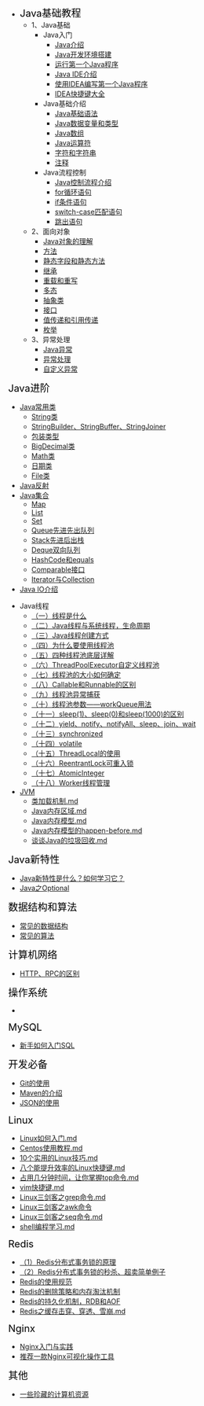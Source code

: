 * <font style="color:black;font-size:20px;font-weight:2px">Java基础教程</font>
    * 1、Java基础
      * Java入门
        * [Java介绍](articles\Java基础\Java入门\Java介绍.md)
        * [Java开发环境搭建](articles\Java基础\Java入门\安装Java运行环境.md)
        * [运行第一个Java程序](articles\Java基础\Java入门\运行第一个Java程序.md)
        * [Java IDE介绍](articles\Java基础\Java入门\JavaIDE介绍.md)
        * [使用IDEA编写第一个Java程序](articles\Java基础\Java入门\使用IDEA编写第一个Java程序.md) 
        * [IDEA快捷键大全](articles\Java基础\Java入门\IDEA快捷键.md) 
      * Java基础介绍
        * [Java基础语法](articles\Java基础\Java基础\1、Java基础语法.md)
        * [Java数据变量和类型](articles\Java基础\Java基础\2、Java数据变量和类型.md)
        * [Java数组](articles\Java基础\Java基础\3、Java数组.md)
        * [Java运算符](articles\Java基础\Java基础\4、Java运算符.md)
        * [字符和字符串](articles\Java基础\Java基础\5、字符和字符串.md)
        * [注释](articles\Java基础\Java基础\6、注释.md)
      * Java流程控制
        * [Java控制流程介绍](articles\Java基础\Java流程控制\6、Java控制流程.md)
        * [for循环语句](articles\Java基础\Java流程控制\循环语句.md)
        * [if条件语句](articles\Java基础\Java流程控制\条件语句.md)
        * [switch-case匹配语句](articles\Java基础\Java流程控制\switch-case匹配语句.md)
        * [跳出语句](articles\Java基础\Java流程控制\跳出语句.md)
    * 2、面向对象
        * [Java对象的理解](articles\面向对象\Head-Java对象的理解.md) 
        * [方法](articles\面向对象\1、方法.md)
        * [静态字段和静态方法](articles\面向对象\2、静态字段和静态方法.md)
        * [继承](articles\面向对象\3、继承.md)
        * [重载和重写](articles\面向对象\4、重载和重写.md)
        * [多态](articles\面向对象\5、多态.md)
        * [抽象类](articles\面向对象\6、抽象类.md)
        * [接口](articles\面向对象\7、接口.md)
        * [值传递和引用传递](articles\面向对象\8、值传递和引用传递.md)
        * [枚举](articles\面向对象\9、枚举.md)
    * 3、异常处理
        * [Java异常](articles\异常处理\1、Java异常.md)
        * [异常处理](articles\异常处理\2、异常处理.md)
        * [自定义异常](articles\异常处理\3、自定义异常.md)

<font style="color:black;font-size:20px;font-weight:2px">Java进阶</font>

* [Java常用类](articles\Java进阶\常用类\Java常用类.md)
  * [String类](articles\Java进阶\常用类\String.md)
  * [StringBuilder、StringBuffer、StringJoiner](articles\Java进阶\常用类\StringBuilder、StringBuffer、StringJoiner.md)
  * [包装类型](articles\Java进阶\常用类\包装类型.md)
  * [BigDecimal类](articles\Java进阶\常用类\BigDecimal.md)
  * [Math类](articles\Java进阶\常用类\Math类.md)
  * [日期类](articles\Java进阶\常用类\日期类.md)
  * [File类](articles\Java进阶\常用类\File类.md)
* [Java反射](articles\Java进阶\反射\Java反射.md)
* [Java集合](articles\Java进阶\集合\集合类的介绍.md)
  * [Map](articles\Java进阶\集合\Map.md)
  * [List](articles\Java进阶\集合\List.md)
  * [Set](articles\Java进阶\集合\Set.md)
  * [Queue先进先出队列](articles\Java进阶\集合\Queue.md) 
  * [Stack先进后出栈](articles\Java进阶\集合\Stack.md) 
  * [Deque双向队列](articles\Java进阶\集合\Deque.md) 
  * [HashCode和equals](articles\Java进阶\集合\HashCode和equals.md)
  * [Comparable接口](articles\Java进阶\集合\Comparable接口.md)
  * [Iterator与Collection](articles\Java进阶\集合\Iterator与Collection.md)
* [Java IO介绍](articles\Java进阶\IO\IO.md)

- Java线程
  - [（一）线程是什么](articles\Java线程\（一）线程是什么.md)
  - [（二）Java线程与系统线程，生命周期](articles\Java线程\（二）Java线程与系统线程，生命周期.md)
  - [（三）Java线程创建方式](articles\Java线程\（三）Java线程创建方式.md)
  - [（四）为什么要使用线程池](articles\Java线程\（四）为什么要使用线程池.md)
  - [（五）四种线程池底层详解](articles\Java线程\（五）四种线程池底层详解.md)
  - [（六）ThreadPoolExecutor自定义线程池](articles\Java线程\（六）ThreadPoolExecutor自定义线程池.md)
  - [（七）线程池的大小如何确定](articles\Java线程\（七）线程池的大小如何确定.md)
  - [（八）Callable和Runnable的区别](articles\Java线程\（八）Callable和Runnable的区别.md)
  - [（九）线程池异常捕获](articles\Java线程\（九）线程池异常捕获.md)
  - [（十）线程池参数——workQueue用法](articles\Java线程\（十）线程池参数——workQueue用法.md)
  - [（十一）sleep(1)、sleep(0)和sleep(1000)的区别](articles\Java线程\（十一）sleep(1)、sleep(0)和sleep(1000)的区别.md)
  - [（十二）yield、notify、notifyAll、sleep、join、wait](articles\Java线程\（十二）yield、notify、notifyAll、sleep、join、wait.md)
  - [（十三）synchronized](articles\Java线程\（十三）synchronized.md)
  - [（十四）volatile](articles\Java线程\（十四）volatile.md)
  - [（十五）ThreadLocal的使用](articles\Java线程\（十五）ThreadLocal的使用.md)
  - [（十六）ReentrantLock可重入锁](articles\Java线程\（十六）ReentrantLock可重入锁.md)
  -  [（十七）AtomicInteger](articles\Java线程\（十七）AtomicInteger.md) 
  -   [（十八）Worker线程管理](articles\Java线程\（十八）Worker线程管理.md) 
- [JVM](articles\JVM\JVM掌握的知识点.md) 
  -  [类加载机制.md](articles\JVM\类加载机制.md)
  -  [Java内存区域.md](articles\JVM\Java内存区域.md) 
  -  [Java内存模型.md](articles\JVM\Java内存模型.md) 
  -  [Java内存模型的happen-before.md](articles\JVM\Java内存模型的happen-before.md) 
  -  [谈谈Java的垃圾回收.md](articles\JVM\谈谈Java的垃圾回收.md) 

<font style="color:black;font-size:20px;font-weight:2px">Java新特性</font>

- [Java新特性是什么？如何学习它？](articles\Java新特性\Java8新特性.md)
- [Java之Optional](articles\Java新特性\Java8之Optional.md)  

<font style="color:black;font-size:20px;font-weight:2px">数据结构和算法</font>

-  [常见的数据结构](articles\数据结构与算法\常见的数据结构.md) 
-  [常见的算法](articles\数据结构与算法\常见的算法.md) 

<font style="color:black;font-size:20px;font-weight:2px">计算机网络</font>

-  [HTTP、RPC的区别](articles\计算机网络\HTTP、RPC.md) 

<font style="color:black;font-size:20px;font-weight:2px">操作系统</font>

- 

<font style="color:black;font-size:20px;font-weight:2px">MySQL</font>

-  [新手如何入门SQL](articles\MySQL\新手如何入门SQL.md) 

<font style="color:black;font-size:20px;font-weight:2px">开发必备</font>

-  [Git的使用](articles\开发辅助工具\Git的使用.md) 
-   [Maven的介绍](articles\Maven\Maven的介绍.md) 
-  [JSON的使用](articles\开发辅助工具\JSON的使用.md) 

<font style="color:black;font-size:20px;font-weight:2px">Linux</font>

-  [Linux如何入门.md](articles\Linux\Linux如何入门.md) 
- [Centos使用教程.md](articles\Linux\Centos使用教程.md) 
-  [10个实用的Linux技巧.md](articles\Linux\10个实用的Linux技巧.md) 
-  [八个能提升效率的Linux快捷键.md](articles\Linux\八个能提升效率的Linux快捷键.md) 
-  [占用几分钟时间，让你掌握top命令.md](articles\Linux\占用几分钟时间，让你掌握top命令.md) 
-   [vim快捷键.md](articles\Linux\vim快捷键.md) 
-  [Linux三剑客之grep命令.md](articles\Linux\Linux三剑客之grep命令.md) 
-   [Linux三剑客之awk命令](articles\Linux\Linux三剑客之awk命令.md) 
-    [Linux三剑客之seq命令.md](articles\Linux\Linux三剑客之seq命令.md) 
-    [shell编程学习.md](articles\Linux\shell编程学习.md) 

<font style="color:black;font-size:20px;font-weight:2px">Redis</font>

- [（1）Redis分布式事务锁的原理](articles\Redis\Redis分布式事务锁的原理.md)
- [（2）Redis分布式事务锁的秒杀、超卖简单例子](articles\Redis\Redis分布式事务锁的秒杀、超卖简单例子.md) 
-  [Redis的使用规范](articles\Redis\Redis的使用规范有哪些？.md) 
-  [Redis的删除策略和内存淘汰机制](articles\Redis\Redis的删除策略和内存淘汰机制.md) 
-  [Redis的持久化机制，RDB和AOF](articles\Redis\Redis的持久化机制，RDB和AOF.md) 
-  [Redis之缓存击穿、穿透、雪崩.md](articles\Redis\Redis之缓存击穿、穿透、雪崩.md) 

<font style="color:black;font-size:20px;font-weight:2px">Nginx</font>

-  [Nginx入门与实践](articles\Nginx\Nginx入门.md) 
-  [推荐一款Nginx可视化操作工具](articles\Nginx\推荐一款Nginx可视化操作工具.md) 

<font style="color:black;font-size:20px;font-weight:2px">其他</font>

- [一些珍藏的计算机资源](https://github.com/DogerRain/awesome-programming-resources/blob/main/README.md)



